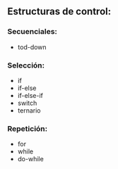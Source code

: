 

## Estructuras de control:

### Secuenciales:
* tod-down

### Selección:
* if
* if-else
* if-else-if
* switch
* ternario

### Repetición:
* for
* while
* do-while